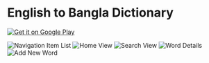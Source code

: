 # English to Bangla Dictionary

<a href="https://play.google.com/store/apps/details?id=com.shahidul.english.to.bangla.app">
  <img alt="Get it on Google Play"
       src="https://developer.android.com/images/brand/en_generic_rgb_wo_60.png" />
</a>


![Navigation Item List](https://github.com/shahidul2k9/english-to-bangla-dictionary/blob/master/screenshot/device-2015-10-30-213917.png)
![Home View](https://github.com/shahidul2k9/english-to-bangla-dictionary/blob/master/screenshot/device-2015-10-30-213939.png)
![Search View](https://github.com/shahidul2k9/english-to-bangla-dictionary/blob/master/screenshot/device-2015-10-30-214034.png)
![Word Details](https://github.com/shahidul2k9/english-to-bangla-dictionary/blob/master/screenshot/device-2015-10-30-214105.png)
![Add New Word](https://github.com/shahidul2k9/english-to-bangla-dictionary/blob/master/screenshot/device-2015-10-30-221216.png)
